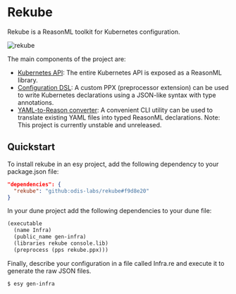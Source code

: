 # Rekube

Rekube is a ReasonML toolkit for Kubernetes configuration.

![rekube](https://odis-labs.github.io/rekube/example.gif)

The main components of the project are:

- [Kubernetes API](https://odis-labs.github.io/rekube/rekube/index.html#api): The entire Kubernetes API is exposed as a ReasonML library.
- [Configuration DSL](https://odis-labs.github.io/rekube/rekube/index.html#dsl): A custom PPX (preprocessor extension) can be used to write Kubernetes declarations using a JSON-like syntax with type annotations.
- [YAML-to-Reason converter](https://rizo.github.io/rekube/rekube/index.html#conv): A convenient CLI utility can be used to translate existing YAML files into typed ReasonML declarations.
Note: This project is currently unstable and unreleased.

## Quickstart

To install rekube in an esy project, add the following dependency to your package.json file:

```json
"dependencies": {
  "rekube": "github:odis-labs/rekube#f9d8e20"
}
```

In your dune project add the following dependencies to your dune file:


```lisp
(executable
  (name Infra)
  (public_name gen-infra)
  (libraries rekube console.lib)
  (preprocess (pps rekube.ppx)))
```

Finally, describe your configuration in a file called Infra.re and execute it to generate the raw JSON files.

```
$ esy gen-infra
```

